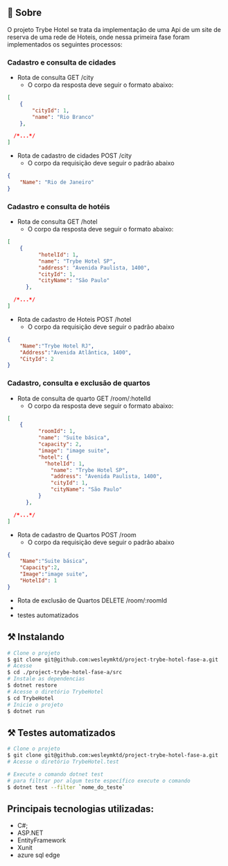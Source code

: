 ## 🧐 Sobre

<p align="left"> 
O projeto Trybe Hotel se trata da implementação de uma Api de um site de reserva de uma rede de Hoteis, onde nessa primeira fase foram implementados os seguintes processos:

### Cadastro e consulta de cidades
  - Rota de consulta GET /city
    - O corpo da resposta deve seguir o formato abaixo:

```json
[
    {
	    "cityId": 1,
	    "name": "Rio Branco"
    },

  /*...*/
]
```
  - Rota de cadastro de cidades POST /city
    - O corpo da requisição deve seguir o padrão abaixo

```json
{
	"Name": "Rio de Janeiro"
}
```
### Cadastro e consulta de hotéis
  - Rota de consulta GET /hotel
    - O corpo da resposta deve seguir o formato abaixo:

```json
[
    {
		  "hotelId": 1,
		  "name": "Trybe Hotel SP",
		  "address": "Avenida Paulista, 1400",
		  "cityId": 1,
		  "cityName": "São Paulo"
	  },

  /*...*/
]
```
  - Rota de cadastro de Hoteis POST /hotel
    - O corpo da requisição deve seguir o padrão abaixo

```json
{
	"Name":"Trybe Hotel RJ",
	"Address":"Avenida Atlântica, 1400",
	"CityId": 2
}
```
### Cadastro, consulta e exclusão de quartos
  - Rota de consulta de quarto GET /room/:hotelId
    - O corpo da resposta deve seguir o formato abaixo:

```json
[
    {
		  "roomId": 1,
		  "name": "Suite básica",
		  "capacity": 2,
		  "image": "image suite",
		  "hotel": {
  			"hotelId": 1,
			  "name": "Trybe Hotel SP",
			  "address": "Avenida Paulista, 1400",
			  "cityId": 1,
			  "cityName": "São Paulo"
		  }
	  },

  /*...*/
]
```
  - Rota de cadastro de Quartos POST /room
    - O corpo da requisição deve seguir o padrão abaixo

```json
{
	"Name":"Suite básica",
	"Capacity":2,
	"Image":"image suite",
	"HotelId": 1
}
```
  - Rota de exclusão de Quartos DELETE /room/:roomId
- 
- testes automatizados
 

## ⚒ Instalando <a name = "installing"></a>

```bash
# Clone o projeto
$ git clone git@github.com:wesleymktd/project-trybe-hotel-fase-a.git
# Acesse
$ cd ./project-trybe-hotel-fase-a/src
# Instale as dependencias
$ dotnet restore
# Acesse o diretório TrybeHotel
$ cd TrybeHotel
# Inicie o projeto
$ dotnet run

```

## ⚒ Testes automatizados <a name = "installing"></a>

```bash
# Clone o projeto
$ git clone git@github.com:wesleymktd/project-trybe-hotel-fase-a.git
# Acesse o diretório TrybeHotel.test

# Execute o comando dotnet test
# para filtrar por algum teste específico execute o comando
$ dotnet test --filter `nome_do_teste`

```

## Principais tecnologias utilizadas:
- C#;
- ASP.NET
- EntityFramework
- Xunit
- azure sql edge

